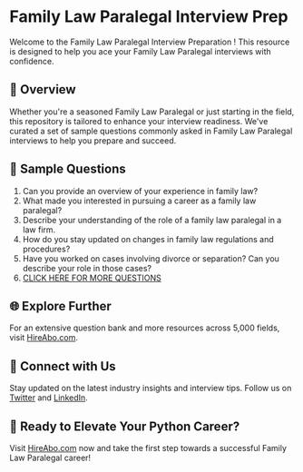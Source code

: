 # Family Law Paralegal Interview Prep

Welcome to the Family Law Paralegal Interview Preparation ! This resource is designed to help you ace your Family Law Paralegal interviews with confidence.

## 🚀 Overview

Whether you're a seasoned Family Law Paralegal or just starting in the field, this repository is tailored to enhance your interview readiness. We've curated a set of sample questions commonly asked in Family Law Paralegal interviews to help you prepare and succeed.

## 📝 Sample Questions

1. Can you provide an overview of your experience in family law?
2. What made you interested in pursuing a career as a family law paralegal?
3. Describe your understanding of the role of a family law paralegal in a law firm.
4. How do you stay updated on changes in family law regulations and procedures?
5. Have you worked on cases involving divorce or separation? Can you describe your role in those cases?
6. [CLICK HERE FOR MORE QUESTIONS](https://hireabo.com/job/9_0_33/Family%20Law%20Paralegal)

## 🌐 Explore Further

For an extensive question bank and more resources across 5,000 fields, visit [HireAbo.com](https://www.hireabo.com).

## 📱 Connect with Us

Stay updated on the latest industry insights and interview tips. Follow us on [Twitter](https://twitter.com/hireabo) and [LinkedIn](https://www.linkedin.com/in/hire-abo-3609972a8/).

## 🚀 Ready to Elevate Your Python Career?

Visit [HireAbo.com](https://www.hireabo.com) now and take the first step towards a successful Family Law Paralegal career!